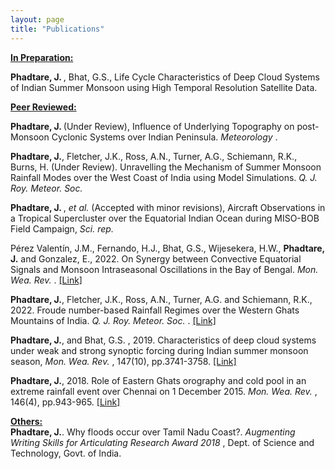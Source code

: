 ```yaml
---
layout: page
title: "Publications"
---
```

<ins><b>In Preparation:</b></ins> 

<b> Phadtare, J. </b>, Bhat, G.S., Life Cycle Characteristics of Deep Cloud Systems of Indian Summer Monsoon using High Temporal Resolution Satellite Data. <br>


 <ins><b>Peer Reviewed:</b></ins>

<b> Phadtare, J. </b> (Under Review), Influence of Underlying Topography on post-Monsoon Cyclonic Systems over Indian Peninsula. <em> Meteorology </em>. <br>

<b>Phadtare, J.</b>, Fletcher, J.K., Ross, A.N., Turner, A.G., Schiemann, R.K., Burns, H. (Under Review). Unravelling the Mechanism of Summer Monsoon Rainfall Modes over the West Coast of India using Model Simulations. <em> Q. J. Roy. Meteor. Soc. </em>
 
<b> Phadtare, J. </b>, <em> et al. </em> (Accepted with minor revisions),  Aircraft Observations in a Tropical Supercluster over the Equatorial Indian Ocean during MISO-BOB Field Campaign, <em> Sci. rep. </em><br> 

Pérez Valentín, J.M., Fernando, H.J., Bhat, G.S., Wijesekera, H.W., <b>Phadtare, J.</b> and Gonzalez, E., 2022. On Synergy between Convective Equatorial Signals and Monsoon Intraseasonal Oscillations in the Bay of Bengal. <em> Mon. Wea. Rev. </em>. <a href ="https://journals.ametsoc.org/view/journals/mwre/151/2/MWR-D-22-0076.1.xml"> [Link]</a>

<b>Phadtare, J.</b>, Fletcher, J.K., Ross, A.N., Turner, A.G. and Schiemann, R.K., 2022. Froude number-based
Rainfall Regimes over the Western Ghats Mountains of India. <em>  Q. J. Roy. Meteor. Soc. </em>
. <a href="https://rmets.onlinelibrary.wiley.com/doi/full/10.1002/qj.4367" target="_blank" >[Link]</a>

<b>Phadtare, J.</b>, and Bhat, G.S. , 2019. Characteristics of deep cloud systems under weak and strong synoptic
forcing during Indian summer monsoon season, <em> Mon. Wea. Rev. </em>, 147(10), pp.3741-3758. <a href="https://journals.ametsoc.org/view/journals/mwre/147/10/mwr-d-18-0346.1.xml" target="_blank" >[Link]</a>

<b>Phadtare, J.</b>, 2018. Role of Eastern Ghats orography and cold pool in an extreme rainfall event over Chennai
on 1 December 2015. <em> Mon. Wea. Rev. </em>, 146(4), pp.943-965. <a href="https://journals.ametsoc.org/view/journals/mwre/146/4/mwr-d-16-0473.1.xml" target="_blank" >[Link]</a>

<ins><b>Others:</b></ins> <br>
<b>Phadtare, J.</b>. Why floods occur over Tamil Nadu Coast?. <i> Augmenting Writing Skills for Articulating
Research Award 2018 </i>, Dept. of Science and Technology, Govt. of India.
